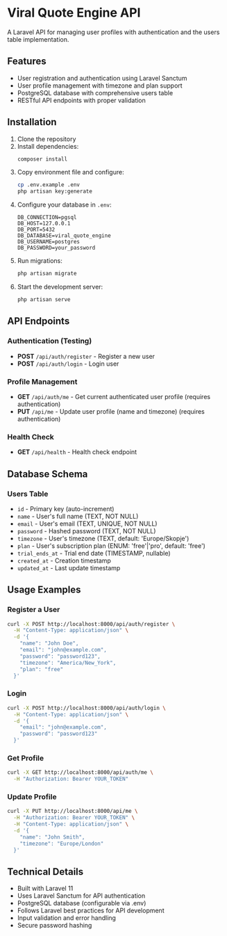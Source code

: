 # Viral Quote Engine API

A Laravel API for managing user profiles with authentication and the users table implementation.

## Features

- User registration and authentication using Laravel Sanctum
- User profile management with timezone and plan support
- PostgreSQL database with comprehensive users table
- RESTful API endpoints with proper validation

## Installation

1. Clone the repository
2. Install dependencies:
   ```bash
   composer install
   ```
3. Copy environment file and configure:
   ```bash
   cp .env.example .env
   php artisan key:generate
   ```
4. Configure your database in `.env`:
   ```
   DB_CONNECTION=pgsql
   DB_HOST=127.0.0.1
   DB_PORT=5432
   DB_DATABASE=viral_quote_engine
   DB_USERNAME=postgres
   DB_PASSWORD=your_password
   ```
5. Run migrations:
   ```bash
   php artisan migrate
   ```
6. Start the development server:
   ```bash
   php artisan serve
   ```

## API Endpoints

### Authentication (Testing)

- **POST** `/api/auth/register` - Register a new user
- **POST** `/api/auth/login` - Login user

### Profile Management

- **GET** `/api/auth/me` - Get current authenticated user profile (requires authentication)
- **PUT** `/api/me` - Update user profile (name and timezone) (requires authentication)

### Health Check

- **GET** `/api/health` - Health check endpoint

## Database Schema

### Users Table

- `id` - Primary key (auto-increment)
- `name` - User's full name (TEXT, NOT NULL)
- `email` - User's email (TEXT, UNIQUE, NOT NULL)
- `password` - Hashed password (TEXT, NOT NULL)
- `timezone` - User's timezone (TEXT, default: 'Europe/Skopje')
- `plan` - User's subscription plan (ENUM: 'free'|'pro', default: 'free')
- `trial_ends_at` - Trial end date (TIMESTAMP, nullable)
- `created_at` - Creation timestamp
- `updated_at` - Last update timestamp

## Usage Examples

### Register a User
```bash
curl -X POST http://localhost:8000/api/auth/register \
  -H "Content-Type: application/json" \
  -d '{
    "name": "John Doe",
    "email": "john@example.com",
    "password": "password123",
    "timezone": "America/New_York",
    "plan": "free"
  }'
```

### Login
```bash
curl -X POST http://localhost:8000/api/auth/login \
  -H "Content-Type: application/json" \
  -d '{
    "email": "john@example.com",
    "password": "password123"
  }'
```

### Get Profile
```bash
curl -X GET http://localhost:8000/api/auth/me \
  -H "Authorization: Bearer YOUR_TOKEN"
```

### Update Profile
```bash
curl -X PUT http://localhost:8000/api/me \
  -H "Authorization: Bearer YOUR_TOKEN" \
  -H "Content-Type: application/json" \
  -d '{
    "name": "John Smith",
    "timezone": "Europe/London"
  }'
```

## Technical Details

- Built with Laravel 11
- Uses Laravel Sanctum for API authentication
- PostgreSQL database (configurable via .env)
- Follows Laravel best practices for API development
- Input validation and error handling
- Secure password hashing